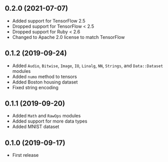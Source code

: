 ## 0.2.0 (2021-07-07)

- Added support for TensorFlow 2.5
- Dropped support for TensorFlow < 2.5
- Dropped support for Ruby < 2.6
- Changed to Apache 2.0 license to match TensorFlow

## 0.1.2 (2019-09-24)

- Added `Audio`, `Bitwise`, `Image`, `IO`, `Linalg`, `NN`, `Strings`, and `Data::Dataset` modules
- Added `numo` method to tensors
- Added Boston housing dataset
- Fixed string encoding

## 0.1.1 (2019-09-20)

- Added `Math` and `RawOps` modules
- Added support for more data types
- Added MNIST dataset

## 0.1.0 (2019-09-17)

- First release
